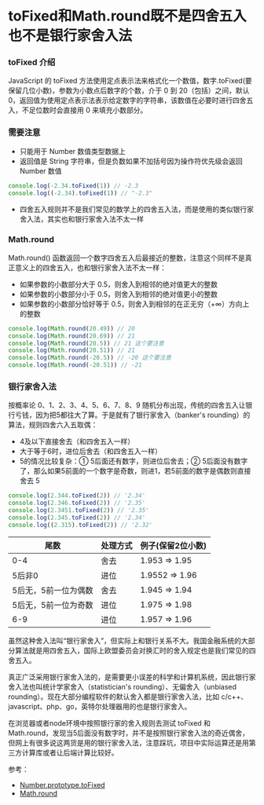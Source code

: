 
# toFixed和Math.round既不是四舍五入也不是银行家舍入法

### toFixed 介绍
JavaScript 的 toFixed 方法使用定点表示法来格式化一个数值，数字.toFixed(要保留几位小数)，参数为小数点后数字的个数，介于 0 到 20（包括）之间，默认 0，返回值为使用定点表示法表示给定数字的字符串，该数值在必要时进行四舍五入，不足位数时会直接用 0 来填充小数部分。

### 需要注意
* 只能用于 Number 数值类型数据上
* 返回值是 String 字符串，但是负数如果不加括号因为操作符优先级会返回 Number 数值
```js
console.log(-2.34.toFixed(1)) // -2.3
console.log((-2.34).toFixed(1)) // "-2.3"
```
* 四舍五入规则并不是我们常见的数学上的四舍五入法，而是使用的类似银行家舍入法，其实也和银行家舍入法不太一样

### Math.round
Math.round() 函数返回一个数字四舍五入后最接近的整数，注意这个同样不是真正意义上的四舍五入，也和银行家舍入法不太一样：
* 如果参数的小数部分大于 0.5，则舍入到相邻的绝对值更大的整数
* 如果参数的小数部分小于 0.5，则舍入到相邻的绝对值更小的整数
* 如果参数的小数部分恰好等于 0.5，则舍入到相邻的在正无穷（+∞）方向上的整数
```js
console.log(Math.round(20.49)) // 20
console.log(Math.round(20.69)) // 21
console.log(Math.round(20.5)) // 21 这个要注意
console.log(Math.round(20.51)) // 21
console.log(Math.round(-20.5)) // -20 这个要注意
console.log(Math.round(-20.51)) // -21
```

### 银行家舍入法
按概率论 0、1、2、3、4、5、6、7、8、9 随机分布出现，传统的四舍五入让银行亏钱，因为把5都往大了算。于是就有了银行家舍入（banker's rounding）的算法，规则四舍六入五取偶：
* 4及以下直接舍去（和四舍五入一样）
* 大于等于6时，进位后舍去（和四舍五入一样）
* 5的情况比较复杂：① 5后面还有数字，则进位后舍去；② 5后面没有数字了，那么如果5前面的一个数字是奇数，则进1，若5前面的数字是偶数则直接舍去 5
```js
console.log(2.344.toFixed(2)) // '2.34'
console.log(2.346.toFixed(2)) // '2.35'
console.log(2.3451.toFixed(2)) // '2.35'
console.log(2.345.toFixed(2)) // '2.34'
console.log((2.315).toFixed(2)) // '2.32'
```
|    尾数                 |   处理方式  |    例子(保留2位小数)    |
|    ----                | ----       |    ----               |
|    0-4                 |   舍去      |    1.953 => 1.95      |
|    5后非0               |   进位      |    1.9552 => 1.96     |
|    5后无，5前一位为偶数   |   舍去      |    1.945 => 1.94       |
|    5后无，5前一位为奇数   |   进位      |    1.975 => 1.98       |
|    6-9                 |   进位      |    1.957 => 1.96       |

虽然这种舍入法叫“银行家舍入”，但实际上和银行关系不大。我国金融系统的大部分算法就是用四舍五入，国际上欧盟委员会对换汇时的舍入规定也是我们常见的四舍五入。

真正广泛采用银行家舍入法的，是需要更小误差的科学和计算机系统，因此银行家舍入法也叫统计学家舍入（statistician's rounding）、无偏舍入（unbiased rounding）。现在大部分编程软件的默认舍入都是银行家舍入法，比如 c/c++、javascript、php、go，英特尔处理器用的也是银行家舍入。

在浏览器或者node环境中按照银行家的舍入规则去测试 toFixed 和 Math.round，发现当5后面没有数字时，并不是按照银行家舍入法的奇近偶舍，但网上有很多说这两货是用的银行家舍入法，注意踩坑，项目中实际运算还是用第三方计算库或者让后端计算比较好。

参考：
* [Number.prototype.toFixed](https://developer.mozilla.org/zh-CN/docs/Web/JavaScript/Reference/Global_Objects/Number/toFixed)
* [Math.round](https://developer.mozilla.org/zh-CN/docs/Web/JavaScript/Reference/Global_Objects/Math/round)